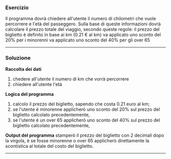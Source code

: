 ### Esercizio
Il programma dovrà chiedere all'utente il numero di chilometri che vuole percorrere e l'età del passeggero.
Sulla base di queste informazioni dovrà calcolare il prezzo totale del viaggio, secondo queste regole:
il prezzo del biglietto è definito in base ai km (0.21 € al km)
va applicato uno sconto del 20% per i minorenni
va applicato uno sconto del 40% per gli over 65

---

### Soluzione
**Raccolta dei dati**
1. chedere all'utente il numero di km che vorrà percorrere
2. chiedere all'utente l'età

**Logica del programma**
1. calcolo il prezzo del biglietto, sapendo che costa 0.21 euro al km;
2. se l'utente è minorenne applicherò uno sconto del 20% sul prezzo del biglietto calcolato precedentemente,
3. se l'utente è un over 65 applicherò uno sconto del 40% sul prezzo del biglietto calcolato precedentemente,

**Output del programma**
stamperò il prezzo del biglietto con 2 decimali dopo la virgola, è se fosse minorenne o over 65 applicherò direttamente la scontistica al totale del costo del biglietto.

---